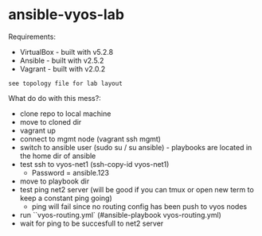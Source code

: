 # ansible-vyos-lab

Requirements:
  - VirtualBox - built with v5.2.8
  - Ansible - built with v2.5.2
  - Vagrant - built with v2.0.2

`see topology file for lab layout`

What do do with this mess?:
- clone repo to local machine
- move to cloned dir
- vagrant up
- connect to mgmt node (vagrant ssh mgmt)
- switch to ansible user (sudo su /  su ansible) - playbooks are located in the home dir of ansible
- test ssh to vyos-net1 (ssh-copy-id vyos-net1)
    - Password = ansible.123
- move to playbook dir
- test ping net2 server (will be good if you can tmux or open new term to keep a constant ping going)
    - ping will fail since no routing config has been push to vyos nodes
- run ``vyos-routing.yml` (#ansible-playbook vyos-routing.yml)
- wait for ping to be succesfull to net2 server


